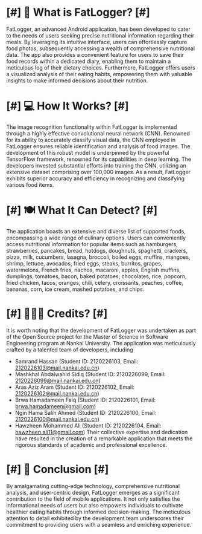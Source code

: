 # [#] 📲 What is FatLogger? [#]
FatLogger, an advanced Android application, has been developed to cater to the needs of users seeking precise nutritional information regarding their meals. By leveraging its intuitive interface, users can effortlessly capture food photos, subsequently accessing a wealth of comprehensive nutritional data. The app also provides a convenient feature for users to save their food records within a dedicated diary, enabling them to maintain a meticulous log of their dietary choices. Furthermore, FatLogger offers users a visualized analysis of their eating habits, empowering them with valuable insights to make informed decisions about their nutrition.

# [#] 💻 How It Works? [#]
The image recognition functionality within FatLogger is implemented through a highly effective convolutional neural network (CNN). Renowned for its ability to accurately classify visual data, the CNN employed in FatLogger ensures reliable identification and analysis of food images. The development of this robust model is underpinned by the powerful TensorFlow framework, renowned for its capabilities in deep learning. The developers invested substantial efforts into training the CNN, utilizing an extensive dataset comprising over 100,000 images. As a result, FatLogger exhibits superior accuracy and efficiency in recognizing and classifying various food items.

# [#] 🍽️ What It Can Detect? [#]
The application boasts an extensive and diverse list of supported foods, encompassing a wide range of culinary options. Users can conveniently access nutritional information for popular items such as hamburgers, strawberries, pancakes, bread, hotdogs, doughnuts, spaghetti, crackers, pizza, milk, cucumbers, lasagna, broccoli, boiled eggs, muffins, mangoes, shrimp, lettuce, avocados, fried eggs, steaks, burritos, grapes, watermelons, French fries, nachos, macaroni, apples, English muffins, dumplings, tomatoes, bacon, baked potatoes, chocolates, rice, popcorn, fried chicken, tacos, oranges, chili, celery, croissants, peaches, coffee, bananas, corn, ice cream, mashed potatoes, and chips.

# [#] 👨🏻‍💻 Credits? [#]
It is worth noting that the development of FatLogger was undertaken as part of the Open Source project for the Master of Science in Software Engineering program at Nankai University. The application was meticulously crafted by a talented team of developers, including 
- Samrand Hassan (Student ID: 2120226103, Email: 2120226103@mail.nankai.edu.cn)
- Mashkhal Abdalwahid Sidiq (Student ID: 2120226099, Email: 2120226099@mail.nankai.edu.cn)
- Aras Aziz Aram (Student ID: 2120226102, Email: 2120226102@mail.nankai.edu.cn)
- Brwa Hamadameen Faiq (Student ID: 2120226101, Email: brwa.hamadameen@gmail.com)
- Ngin Hama Salih Ahmed (Student ID: 2120226100, Email: 2120226100@mail.nankai.edu.cn)
- Hawzheen Mohammed Ali (Student ID: 2120226104, Email: hawzheen.ali11@gmail.com)
Their collective expertise and dedication have resulted in the creation of a remarkable application that meets the rigorous standards of academic and professional excellence.

# [#] 🎯 Conclusion [#]
By amalgamating cutting-edge technology, comprehensive nutritional analysis, and user-centric design, FatLogger emerges as a significant contribution to the field of mobile applications. It not only satisfies the informational needs of users but also empowers individuals to cultivate healthier eating habits through informed decision-making. The meticulous attention to detail exhibited by the development team underscores their commitment to providing users with a seamless and enriching experience.

